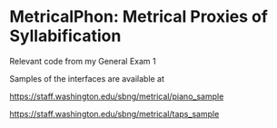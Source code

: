 # MetricalPhon:  Metrical Proxies of Syllabification
Relevant code from my General Exam 1

Samples of the interfaces are available at

https://staff.washington.edu/sbng/metrical/piano_sample

https://staff.washington.edu/sbng/metrical/taps_sample

